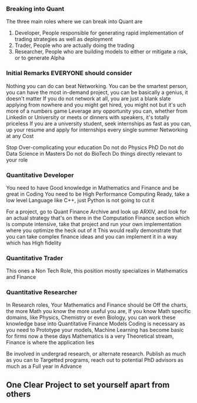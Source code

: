 ### Breaking into Quant
The three main roles where we can break into Quant are
1. Developer, People responsible for generating rapid implementation of trading strategies as well as deployment
2. Trader, People who are actually doing the trading
3. Researcher, People who are building models to either or mitigate a risk, or to generate Alpha

### Initial Remarks EVERYONE should consider
Nothing you can do can beat Networking. You can be the smartest person, you can have the most in-demand project, you can be basically a genius, it doesn't matter
If you do not network at all, you are just a blank slate applying from nowhere and you might get hired, you might not but it's uch more of a numbers game
Leverage any opportunity you can, whether from Linkedin or University or meets or dinners with speakers, it's totally priceless
If you are a university student, seek internships as fast as you can, up your resume and apply for internships every single summer
Networking at any Cost

Stop Over-complicating your education
Do not do Physics PhD
Do not do Data Science in Masters
Do not do BioTech
Do things directly relevant to your role


### Quantitative Developer
You need to have Good knowledge in Mathematics and Finance and be great in Coding
You need to be High Performance Computing Ready, take a low level Language like C++, just Python is not going to cut it

For a project, go to Quant Finance Archive and look up ARXIV, and look for an actual strategy that's on there in the Computation Finance section which is compute intensive, take that project and run your own implementation where you optimize the heck out of it
This would really demonstrate that you can take complex finance ideas and you can implement it in a way which has High fidelity 

### Quantitative Trader
This ones a Non Tech Role, this position mostly specializes in Mathematics and Finance

### Quantitative Researcher
In Research roles, Your Mathematics and Finance should be Off the charts, the more Math you know the more useful you are, If you know Math specific domains, like Physics, Chemistry or even Biology, you can work these knowledge base into Quantitative Finance Models
Coding is necessary as you need to Prototype your models, Machine Learning has become basic for firms now a these days
Mathematics is a very Theoretical stream, Finance is where the application lies

Be involved in undergrad research, or alternate research. Publish as much as you can to Targetted programs, reach out to potential PhD advisors as much as a Full year in Advance 

## One Clear Project to set yourself apart from others